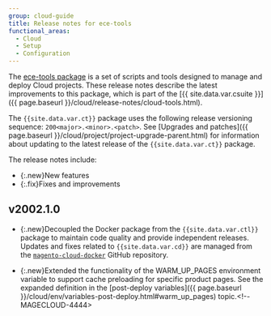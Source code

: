 ```yaml
---
group: cloud-guide
title: Release notes for ece-tools
functional_areas:
  - Cloud
  - Setup
  - Configuration
---
```


The [ece-tools package](https://github.com/magento/ece-tools) is a set of scripts and tools designed to manage and deploy Cloud projects. These release notes describe the latest improvements to this package, which is part of the [{{ site.data.var.csuite }}]({{ page.baseurl }}/cloud/release-notes/cloud-tools.html).

The `{{site.data.var.ct}}` package uses the following release versioning sequence: `200<major>.<minor>.<patch>`. See [Upgrades and patches]({{ page.baseurl }}/cloud/project/project-upgrade-parent.html) for information about updating to the latest release of the
`{{site.data.var.ct}}` package.

The release notes include:

-  {:.new}New features
-  {:.fix}Fixes and improvements

## v2002.1.0

-  {:.new}Decoupled the Docker package from the `{{site.data.var.ctl}}` package to maintain code quality and provide independent releases. Updates and fixes related to `{{site.data.var.cd}}` are managed from the [`magento-cloud-docker`](https://github.com/magento/magento-cloud-docker) GitHub repository.<!--MAGECLOUD-3986-->

-  {:.new}Extended the functionality of the WARM_UP_PAGES environment variable to support cache preloading for specific product pages. See the expanded definition in the
[post-deploy variables]({{ page.baseurl }}/cloud/env/variables-post-deploy.html#warm_up_pages) topic.<!--MAGECLOUD-4444>